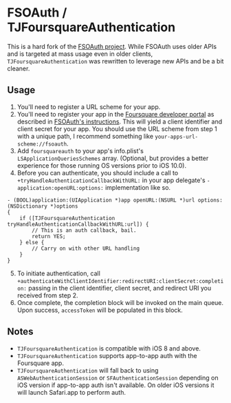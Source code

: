 # FSOAuth / TJFoursquareAuthentication

This is a hard fork of the [FSOAuth project](https://github.com/foursquare/foursquare-ios-oauth). While FSOAuth uses older APIs and is targeted at mass usage even in older clients, `TJFoursquareAuthentication` was rewritten to leverage new APIs and be a bit cleaner.

## Usage

1. You'll need to register a URL scheme for your app.
1. You'll need to register your app in the [Foursquare developer portal](http://foursquare.com/developers/apps) as described in [FSOAuth's instructions](https://github.com/foursquare/foursquare-ios-oauth#setting-up-fsoauth-with-your-app). This will yield a client identifier and client secret for your app. You should use the URL scheme from step 1 with a unique path, I recommend something like `your-apps-url-scheme://fsoauth`.
3. Add `foursquareauth` to your app's info.plist's `LSApplicationQueriesSchemes` array. (Optional, but provides a better experience for those running OS versions prior to iOS 10.0).
4. Before you can authenticate, you should include a call to `+tryHandleAuthenticationCallbackWithURL:` in your app delegate's `-application:openURL:options:` implementation like so.

```objc
- (BOOL)application:(UIApplication *)app openURL:(NSURL *)url options:(NSDictionary *)options
{
    if ([TJFoursquareAuthentication tryHandleAuthenticationCallbackWithURL:url]) {
        // This is an auth callback, bail.
        return YES;
    } else {
        // Carry on with other URL handling
    }
}
```

5. To initiate authentication, call `+authenticateWithClientIdentifier:redirectURI:clientSecret:completion:` passing in the client identifier, client secret, and redirect URI you received from step 2.
6. Once complete, the completion block will be invoked on the main queue. Upon success, `accessToken` will be populated in this block.

## Notes

- `TJFoursquareAuthentication` is compatible with iOS 8 and above.
- `TJFoursquareAuthentication` supports app-to-app auth with the Foursquare app.
- `TJFoursquareAuthentication` will fall back to using `ASWebAuthenticationSession` or `SFAuthenticationSession` depending on iOS version if app-to-app auth isn't available. On older iOS versions it will launch Safari.app to perform auth.